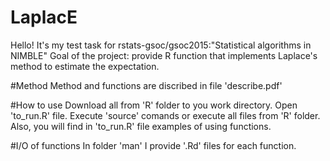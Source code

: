 # LaplacE
Hello! It's my test task for rstats-gsoc/gsoc2015:"Statistical algorithms in NIMBLE"
Goal of the project: provide R function that implements Laplace's method to estimate the expectation.

#Method 
Method and functions are discribed in file 'describe.pdf'

#How to use
Download all from 'R' folder to you work directory. Open 'to_run.R' file. Execute 'source' comands or execute
all files from 'R' folder. Also, you will find in 'to_run.R' file examples of using functions.

#I/O of functions
In folder 'man' I provide '.Rd' files for each function. 

